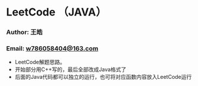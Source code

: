 # LeetCode  （JAVA）

### Author: 王皓
### Email: w786058404@163.com

- LeetCode解题思路。
- 开始部分用C++写的，最后全部改成Java格式了
- 后面的Java代码都可以独立的运行，也可将对应函数内容放入LeetCode运行
